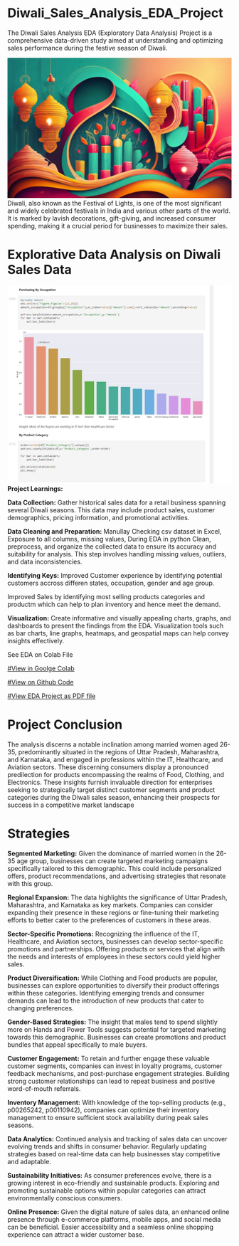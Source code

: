 # Diwali_Sales_Analysis_EDA_Project
The Diwali Sales Analysis EDA (Exploratory Data Analysis) Project is a comprehensive data-driven study aimed at understanding and optimizing sales performance during the festive season of Diwali. 

![GitHub Logo](https://github.com/iamnaofil/Diwali_Sales_Analysis_EDA_Project/blob/main/diwalisales.jpeg)
Diwali, also known as the Festival of Lights, is one of the most significant and widely celebrated festivals in India and various other parts of the world. It is marked by lavish decorations, gift-giving, and increased consumer spending, making it a crucial period for businesses to maximize their sales.
# Explorative Data Analysis on Diwali Sales Data
![GitHub Logo](https://github.com/iamnaofil/Diwali_Sales_Analysis_EDA_Project/blob/main/DiwaliSalesEDA.jpg)
**Project Learnings:**


**Data Collection:** Gather historical sales data for a retail business spanning several Diwali seasons. This data may include product sales, customer demographics, pricing information, and promotional activities.

**Data Cleaning and Preparation:** Manullay Checking csv dataset in Excel, Exposure to all columns, missing values, During EDA in python
Clean, preprocess, and organize the collected data to ensure its accuracy and suitability for analysis. This step involves handling missing values, outliers, and data inconsistencies.

**Identifying Keys:**
Improved Customer experience by identifying potential customers accross differen states, occupation, gender and age group.

Improved Sales by identifying most selling products categories and productm which can help to plan inventory and hence meet the demand.

**Visualization:** Create informative and visually appealing charts, graphs, and dashboards to present the findings from the EDA. Visualization tools such as bar charts, line graphs, heatmaps, and geospatial maps can help convey insights effectively.

See EDA on Colab File

[#View in Goolge Colab](https://colab.research.google.com/gist/iamnaofil/0fa328b7332f25d9d8f9ac30d497fa16/diwali-sales-analysis.ipynb)


[#View on Github Code](https://github.com/iamnaofil/Diwali_Sales_Analysis_EDA_Project/blob/main/Diwali%20Sales%20Analysis%20EDA.ipynb)

[#View EDA Project as PDF file](https://drive.google.com/file/d/1WKCRiiOuevfG74cYV_8gCO3rwoSEBnFJ/view?usp=sharing)



# Project Conclusion 


The analysis discerns a notable inclination among married women aged 26-35, predominantly situated in the regions of Uttar Pradesh, Maharashtra, and Karnataka, and engaged in professions within the IT, Healthcare, and Aviation sectors. These discerning consumers display a pronounced predilection for products encompassing the realms of Food, Clothing, and Electronics. These insights furnish invaluable direction for enterprises seeking to strategically target distinct customer segments and product categories during the Diwali sales season, enhancing their prospects for success in a competitive market landscape


# Strategies

**Segmented Marketing:** Given the dominance of married women in the 26-35 age group, businesses can create targeted marketing campaigns specifically tailored to this demographic. This could include personalized offers, product recommendations, and advertising strategies that resonate with this group.

**Regional Expansion:** The data highlights the significance of Uttar Pradesh, Maharashtra, and Karnataka as key markets. Companies can consider expanding their presence in these regions or fine-tuning their marketing efforts to better cater to the preferences of customers in these areas.

**Sector-Specific Promotions:** Recognizing the influence of the IT, Healthcare, and Aviation sectors, businesses can develop sector-specific promotions and partnerships. Offering products or services that align with the needs and interests of employees in these sectors could yield higher sales.

**Product Diversification:** While Clothing and Food products are popular, businesses can explore opportunities to diversify their product offerings within these categories. Identifying emerging trends and consumer demands can lead to the introduction of new products that cater to changing preferences.

**Gender-Based Strategies:** The insight that males tend to spend slightly more on Hands and Power Tools suggests potential for targeted marketing towards this demographic. Businesses can create promotions and product bundles that appeal specifically to male buyers.

**Customer Engagement:** To retain and further engage these valuable customer segments, companies can invest in loyalty programs, customer feedback mechanisms, and post-purchase engagement strategies. Building strong customer relationships can lead to repeat business and positive word-of-mouth referrals.

**Inventory Management:** With knowledge of the top-selling products (e.g., p00265242, p00110942), companies can optimize their inventory management to ensure sufficient stock availability during peak sales seasons.

**Data Analytics:** Continued analysis and tracking of sales data can uncover evolving trends and shifts in consumer behavior. Regularly updating strategies based on real-time data can help businesses stay competitive and adaptable.

**Sustainability Initiatives:** As consumer preferences evolve, there is a growing interest in eco-friendly and sustainable products. Exploring and promoting sustainable options within popular categories can attract environmentally conscious consumers.

**Online Presence:** Given the digital nature of sales data, an enhanced online presence through e-commerce platforms, mobile apps, and social media can be beneficial. Easier accessibility and a seamless online shopping experience can attract a wider customer base.

